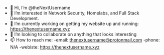 - 👋 Hi, I’m @theNextUsername
- 👀 I’m interested in Network Security, Homelabs, and Full Stack Development.
- 🌱 I’m currently working on getting my website up and running: https://thenextusername.xyz
- 💞️ I’m looking to collaborate on anything that looks interesting
- 📫 How to reach me:
  -email: thenextusername@protonmail.com
  -phone: N/A
  -webiste: https://thenextusername.xyz

<!---
theNextUsername/theNextUsername is a ✨ special ✨ repository because its `README.md` (this file) appears on your GitHub profile.
You can click the Preview link to take a look at your changes.
--->
